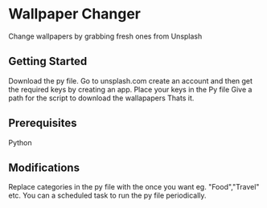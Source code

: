 # Wallpaper Changer

Change wallpapers by grabbing fresh ones from Unsplash

## Getting Started

Download the py file.
Go to unsplash.com create an account and then get the required keys by creating an app.
Place your keys in the Py file
Give a path for the script to download the wallapapers
Thats it. 

## Prerequisites

Python

## Modifications

Replace categories in the py file with the once you want eg. "Food","Travel" etc.
You can a scheduled task to run the py file periodically.

